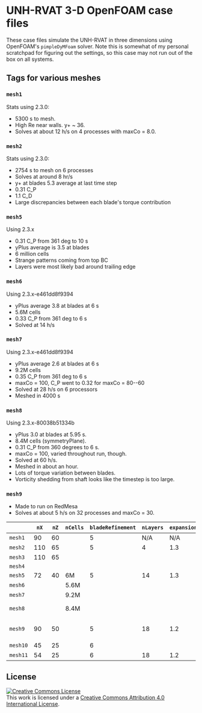 UNH-RVAT 3-D OpenFOAM case files
================================

These case files simulate the UNH-RVAT in three dimensions using OpenFOAM's
`pimpleDyMFoam` solver. Note this is somewhat of my personal scratchpad for 
figuring out the settings, so this case may not run out of the box on all 
systems.

## Tags for various meshes

### `mesh1`
Stats using 2.3.0:

  * 5300 s to mesh.
  * High Re near walls. y+ ~ 36. 
  * Solves at about 12 h/s on 4 processes with maxCo = 8.0. 

### `mesh2`
Stats using 2.3.0:

  * 2754 s to mesh on 6 processes
  * Solves at around 8 hr/s
  * y+ at blades 5.3 average at last time step
  * 0.31 C_P
  * 1.1 C_D
  * Large discrepancies between each blade's torque contribution

### `mesh5`
Using 2.3.x

  * 0.31 C_P from 361 deg to 10 s
  * yPlus average is 3.5 at blades
  * 6 million cells
  * Strange patterns coming from top BC
  * Layers were most likely bad around trailing edge

### `mesh6`
Using 2.3.x-e461dd8f9394

  * yPlus average 3.8 at blades at 6 s
  * 5.6M cells
  * 0.33 C_P from 361 deg to 6 s
  * Solved at 14 h/s

### `mesh7`
Using 2.3.x-e461dd8f9394

  * yPlus average 2.6 at blades at 6 s
  * 9.2M cells
  * 0.35 C_P from 361 deg to 6 s
  * maxCo = 100, C_P went to 0.32 for maxCo = 80--60
  * Solved at 28 h/s on 6 processors
  * Meshed in 4000 s

### `mesh8`
Using 2.3.x-80038b51334b

  * yPlus 3.0 at blades at 5.95 s.
  * 8.4M cells (symmetryPlane).
  * 0.31 C_P from 360 degrees to 6 s.
  * maxCo = 100, varied throughout run, though. 
  * Solved at 60 h/s.
  * Meshed in about an hour.
  * Lots of torque variation between blades.
  * Vorticity shedding from shaft looks like the timestep is too large.

### `mesh9`

  * Made to run on RedMesa
  * Solves at about 5 h/s on 32 processes and maxCo = 30.

|         | `nX` | `nZ` | `nCells` | `bladeRefinement` | `nLayers` | `expansionRatio` |   Notes   |
|---------|------|------|----------|-------------------|-----------|------------------|-----------|
| `mesh1` | 90   |  60  |          |        5          |    N/A    |       N/A        | No struts |
| `mesh2` | 110  |  65  |          |        5          |     4     |       1.3        | No struts |
| `mesh3` | 110  |  65  |          |                   |           |                  |           |
| `mesh4` |      |      |          |                   |           |                  |           |
| `mesh5` | 72   |  40  |    6M    |        5          |    14     |       1.3        |           |
| `mesh6` |      |      |   5.6M   |                   |           |                  |           |
| `mesh7` |      |      |   9.2M   |                   |           |                  |           |
| `mesh8` |      |      |   8.4M   |                   |           |                  | symmetry plane |
| `mesh9` |  90  |  50  |          |        5          |    18     |       1.2        | `turb_zone` level 2 refinement. |
| `mesh10`|  45  |  25  |          |        6          |           |                  |           | 
| `mesh11`|  54  |  25  |          |        6          |    18     |       1.2        |           |

## License

<a rel="license" href="http://creativecommons.org/licenses/by/4.0/">
<img alt="Creative Commons License" style="border-width:0" src="http://i.creativecommons.org/l/by/4.0/88x31.png" />
</a><br />This work is licensed under a <a rel="license" href="http://creativecommons.org/licenses/by/4.0/"/>
Creative Commons Attribution 4.0 International License</a>.
